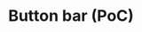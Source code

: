 ---
title: Button bar (PoC)
description: Lorem ipsum dolor sit amet, consectetur adipiscing elit. Ut et massa mi. Aliquam in hendrerit urna.
componentType: action
shortDescription: This is a short description of the button bar component
layout: "components/components.njk"
tags: component
eleventyNavigation:
  parent: Components
  key: Button bar
  order: 4
  status: coming
---